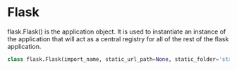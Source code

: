 # Flask

flask.Flask() is the application object. It is used to instantiate an instance 
of the application that will act as a central registry for all of the 
rest of the flask application.

```python
class flask.Flask(import_name, static_url_path=None, static_folder='static', static_host=None, host_matching=False, subdomain_matching=False, template_folder='templates', instance_path=None, instance_relative_config=False, root_path=None)
```
